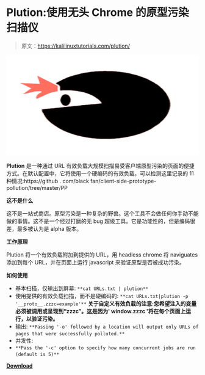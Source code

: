 # Plution:使用无头 Chrome 的原型污染扫描仪

> 原文：<https://kalilinuxtutorials.com/plution/>

[![](img//cec1770b49aa60266327acde90ad8dce.png)](https://1.bp.blogspot.com/-FkQeWvqHoGA/YUSXWtIImRI/AAAAAAAAK3o/6E8EbcJs2a4CHKc8LCiseSrw5vfhkBYAwCLcBGAsYHQ/s728/download%2B%25282%2529%2B%25281%2529.png)

**Plution** 是一种通过 URL 有效负载大规模扫描易受客户端原型污染的页面的便捷方式。在默认配置中，它将使用一个硬编码的有效负载，可以检测这里记录的 11 种情况:https://github . com/black fan/client-side-prototype-pollution/tree/master/PP

**这不是什么**

这不是一站式商店。原型污染是一种复杂的野兽。这个工具不会做任何你手动不能做的事情。这不是一个经过打磨的无 bug 超级工具。它是功能性的，但是编码很差，最多被认为是 alpha 版本。

**工作原理**

Plution 将一个有效负载附加到提供的 URL，用 headless chrome 将 naviguates 添加到每个 URL，并在页面上运行 javascript 来验证原型是否被成功污染。

**如何使用**

*   基本扫描，仅输出到屏幕:
    `**cat URLs.txt | plution**`
*   使用提供的有效负载扫描，而不是硬编码的:
    `**cat URLs.txt|plution -p '__proto__.zzzc=example'**`
    **关于自定义有效负载的注意:您希望注入的变量必须被调用或呈现到“zzzc”。这是因为' window.zzzc '将在每个页面上运行，以验证污染。**
*   输出:
    `**Passing '-o' followed by a location will output only URLs of pages that were successfully polluted.**`
*   并发性:
*   `**Pass the '-c' option to specify how many concurrent jobs are run (default is 5)**`

[**Download**](https://github.com/raverrr/plution)